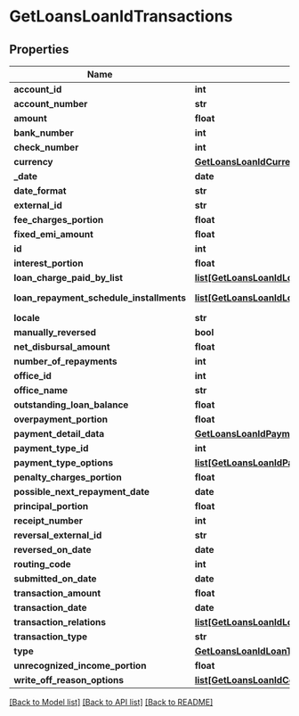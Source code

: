 # GetLoansLoanIdTransactions

## Properties
Name | Type | Description | Notes
------------ | ------------- | ------------- | -------------
**account_id** | **int** |  | [optional] 
**account_number** | **str** |  | [optional] 
**amount** | **float** |  | [optional] 
**bank_number** | **int** |  | [optional] 
**check_number** | **int** |  | [optional] 
**currency** | [**GetLoansLoanIdCurrency**](GetLoansLoanIdCurrency.md) |  | [optional] 
**_date** | **date** |  | [optional] 
**date_format** | **str** |  | [optional] 
**external_id** | **str** |  | [optional] 
**fee_charges_portion** | **float** |  | [optional] 
**fixed_emi_amount** | **float** |  | [optional] 
**id** | **int** |  | [optional] 
**interest_portion** | **float** |  | [optional] 
**loan_charge_paid_by_list** | [**list[GetLoansLoanIdLoanChargePaidByData]**](GetLoansLoanIdLoanChargePaidByData.md) | List of GetLoansLoanIdLoanChargePaidByData | [optional] 
**loan_repayment_schedule_installments** | [**list[GetLoansLoanIdLoanRepaymentScheduleInstallmentData]**](GetLoansLoanIdLoanRepaymentScheduleInstallmentData.md) | List of GetLoansLoanIdLoanRepaymentScheduleInstallmentData | [optional] 
**locale** | **str** |  | [optional] 
**manually_reversed** | **bool** |  | [optional] 
**net_disbursal_amount** | **float** |  | [optional] 
**number_of_repayments** | **int** |  | [optional] 
**office_id** | **int** |  | [optional] 
**office_name** | **str** |  | [optional] 
**outstanding_loan_balance** | **float** |  | [optional] 
**overpayment_portion** | **float** |  | [optional] 
**payment_detail_data** | [**GetLoansLoanIdPaymentDetailData**](GetLoansLoanIdPaymentDetailData.md) |  | [optional] 
**payment_type_id** | **int** |  | [optional] 
**payment_type_options** | [**list[GetLoansLoanIdPaymentType]**](GetLoansLoanIdPaymentType.md) | List of GetLoansLoanIdPaymentType | [optional] 
**penalty_charges_portion** | **float** |  | [optional] 
**possible_next_repayment_date** | **date** |  | [optional] 
**principal_portion** | **float** |  | [optional] 
**receipt_number** | **int** |  | [optional] 
**reversal_external_id** | **str** |  | [optional] 
**reversed_on_date** | **date** |  | [optional] 
**routing_code** | **int** |  | [optional] 
**submitted_on_date** | **date** |  | [optional] 
**transaction_amount** | **float** |  | [optional] 
**transaction_date** | **date** |  | [optional] 
**transaction_relations** | [**list[GetLoansLoanIdLoanTransactionRelation]**](GetLoansLoanIdLoanTransactionRelation.md) | List of GetLoansLoanIdLoanTransactionRelationData | [optional] 
**transaction_type** | **str** |  | [optional] 
**type** | [**GetLoansLoanIdLoanTransactionEnumData**](GetLoansLoanIdLoanTransactionEnumData.md) |  | [optional] 
**unrecognized_income_portion** | **float** |  | [optional] 
**write_off_reason_options** | [**list[GetLoansLoanIdCodeValueData]**](GetLoansLoanIdCodeValueData.md) | List of GetLoansLoanIdCodeValueData | [optional] 

[[Back to Model list]](../README.md#documentation-for-models) [[Back to API list]](../README.md#documentation-for-api-endpoints) [[Back to README]](../README.md)


